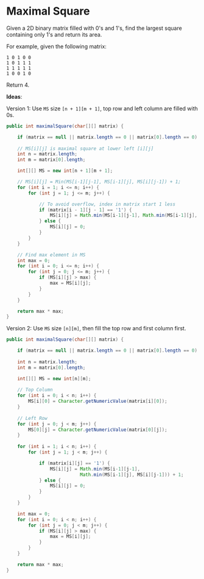 # Maximal Square

Given a 2D binary matrix filled with 0's and 1's, find the largest square containing only 1's and return its area.

For example, given the following matrix:
```
1 0 1 0 0
1 0 1 1 1
1 1 1 1 1
1 0 0 1 0
```

Return 4.

**Ideas**:


Version 1: Use `MS` size `[n + 1][m + 1]`, top row and left column are filled with 0s.

```java
public int maximalSquare(char[][] matrix) {

    if (matrix == null || matrix.length == 0 || matrix[0].length == 0) return 0;
    
    // MS[i][j] is maximal square at lower left [i][j]
    int n = matrix.length;
    int m = matrix[0].length;

    int[][] MS = new int[n + 1][m + 1];

    // MS[i][j] = Min(MS[i-1][j-1], MS[i-1][j], MS[i][j-1]) + 1;
    for (int i = 1; i <= n; i++) {
        for (int j = 1; j <= m; j++) {

            // To avoid overflow, index in matrix start 1 less
            if (matrix[i - 1][j - 1] == '1') {
                MS[i][j] = Math.min(MS[i-1][j-1], Math.min(MS[i-1][j], MS[i][j-1])) + 1;
            } else {
                MS[i][j] = 0;
            }
        }
    }

    // Find max element in MS
    int max = 0;
    for (int i = 0; i <= n; i++) {
        for (int j = 0; j <= m; j++) {
            if (MS[i][j] > max) {
                max = MS[i][j];
            }
        }
    }

    return max * max;
}

```

Version 2: Use `MS` size `[n][m]`, then fill the top row and first column first.

```java
public int maximalSquare(char[][] matrix) {

    if (matrix == null || matrix.length == 0 || matrix[0].length == 0) return 0;
    
    int n = matrix.length;
    int m = matrix[0].length;

    int[][] MS = new int[n][m];
    
    // Top Column
    for (int i = 0; i < n; i++) {
        MS[i][0] = Character.getNumericValue(matrix[i][0]);
    }
    
    // Left Row
    for (int j = 0; j < m; j++) {
        MS[0][j] = Character.getNumericValue(matrix[0][j]);
    }
    
    for (int i = 1; i < n; i++) {
        for (int j = 1; j < m; j++) {

            if (matrix[i][j] == '1') {
                MS[i][j] = Math.min(MS[i-1][j-1], 
                           Math.min(MS[i-1][j], MS[i][j-1])) + 1;
            } else {
                MS[i][j] = 0;
            }
        }
    }

    int max = 0;
    for (int i = 0; i < n; i++) {
        for (int j = 0; j < m; j++) {
            if (MS[i][j] > max) {
                max = MS[i][j];
            }
        }
    }

    return max * max;
}

```

